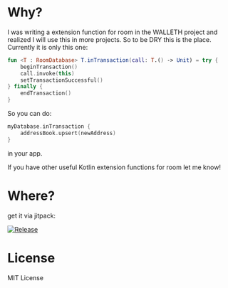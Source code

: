 Why?
====


I was writing a extension function for room in the WALLETH project and realized I will use this in more projects. So to be DRY this is the place.
Currently it is only this one:

```kotlin
fun <T : RoomDatabase> T.inTransaction(call: T.() -> Unit) = try {
    beginTransaction()
    call.invoke(this)
    setTransactionSuccessful()
} finally {
    endTransaction()
}
```

So you can do:
```kotlin
myDatabase.inTransaction { 
    addressBook.upsert(newAddress) 
}
```

in your app.

If you have other useful Kotlin extension functions for room let me know!

Where?
======

get it via jitpack:

[![Release](https://jitpack.io/v/ligi/kroom.svg)](https://jitpack.io/#ligi/kroom)

License
=======

MIT License
